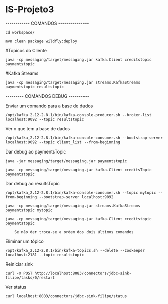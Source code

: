 # IS-Projeto3
------------ COMANDOS ---------------
		
	cd workspace/
		
	mvn clean package wildfly:deploy

#Topicos do Cliente

	java -cp messaging/target/messaging.jar kafka.Client creditstopic paymentstopic

#Kafka Streams

	java -cp messaging/target/messaging.jar streams.KafkaStreams paymentstopic resultstopic

--------- COMANDOS DEBUG ----------

Enviar um comando para a base de dados

	/opt/kafka_2.12-2.8.1/bin/kafka-console-producer.sh --broker-list localhost:9092 --topic resultstopic
		
Ver o que tem a base de dados

	/opt/kafka_2.12-2.8.1/bin/kafka-console-consumer.sh --bootstrap-server localhost:9092 --topic client_list --from-beginning
		
Dar debug ao paymentsTopic

	java -jar messaging/target/messaging.jar paymentstopic
		
	java -cp messaging/target/messaging.jar kafka.Client creditsTopic paymentstopic

Dar debug ao resultsTopic

	/opt/kafka_2.12-2.8.1/bin/kafka-console-consumer.sh --topic mytopic --from-beginning --bootstrap-server localhost:9092
		
	java -cp messaging/target/messaging.jar streams.KafkaStreams paymentstopic mytopic
		
	java -cp messaging/target/messaging.jar kafka.Client creditstopic paymentstopic
		
		Se não der troca-se a ordem dos dois últimos comandos
	
Eliminar um tópico

	/opt/kafka_2.12-2.8.1/bin/kafka-topics.sh --delete --zookeeper localhost:2181 --topic resultstopic
		
Reiniciar sink

	curl -X POST http://localhost:8083/connectors/jdbc-sink-filipe/tasks/0/restart

Ver status

	curl localhost:8083/connectors/jdbc-sink-filipe/status
